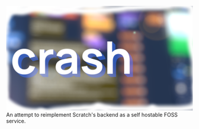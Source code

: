 ![crash](/profile/banner.png)
An attempt to reimplement Scratch's backend as a self hostable FOSS service.